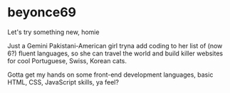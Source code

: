 # beyonce69


Let's try something new, homie


Just a Gemini Pakistani-American girl tryna add coding to her list of (now 6?) fluent languages, so she can travel the world and build killer websites for cool Portuguese, Swiss, Korean cats.

Gotta get my hands on some front-end development languages, basic HTML, CSS, JavaScript skills, ya feel?
